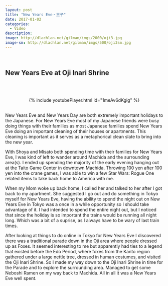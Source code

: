 ```yaml
---
layout: post
title: "New Years Eve・王子"
date: 2017-01-02
categories:
  - Video
description: 
image: http://dlachlan.net/gilman/imgs/2000/oji3.jpg
image-sm: http://dlachlan.net/gilman/imgs/500/oji3sm.jpg
---
```

<br>

## New Years Eve at Oji Inari Shrine

<br><br>

<center>
{% include youtubePlayer.html id="1meAv6dKgig" %}
</center>

<br>

<p>New Years Eve and New Years Day are both extremely important holidays to the Japanese. For New Years Eve most of my Japanese friends were busy doing things with their families as most Japanese families spend New Years Eve doing an important cleaning of their houses or apartments. This cleaning is important as it serves as a metaphorical clean slate to bring into the new year.</p>

<p>With Shoya and Misato both spending time with their families for New Years Eve, I was kind of left to wander around Machida and the surrounding area(s). I ended up spending the majority of the early evening hanging out at the Taito Game Center in downtown Machida. Throwing 100 yen after 100 yen into the crane games, I was able to win a few Star Wars: Rogue One related items to take back home to America with me.</p>

<p>When my Mom woke up back home, I called her and talked to her after I got back to my apartment. She suggested I go out and do something in Tokyo myself for New Years Eve, having the ability to spend the night out on New Years Eve in Tokyo was a once in a while opportunity so I should take advantage of it. I had intended to spend the entire night out, but I noticed that since the holiday is so important the trains would be running all night long. Which was a bit of a suprise, as I always have to be wary of last train times.</p>

<p> After looking at things to do online in Tokyo for New Years Eve I discovered there was a traditional parade down in the Oji area where people dressed up as Foxes. It seemed interesting to me but apparently had ties to a legend that existed before the Edo Period, where foxes from the Kanto region gathered under a large nettle tree, dressed in human costumes, and visited the Oji Inari Shrine. So I made my way down to the Oji Inari Shrine in time for the Parade and to explore the surrounding area. Managed to get some Neboshi Ramen on my way back to Machida. All in all it was a New Years Eve well spent.</p>

<br>
